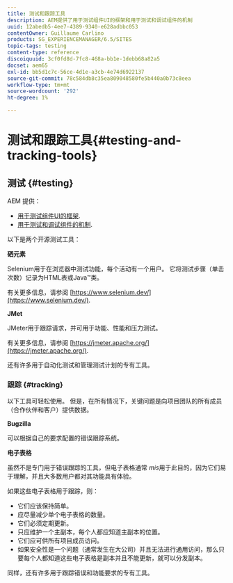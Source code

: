 ```yaml
---
title: 测试和跟踪工具
description: AEM提供了用于测试组件UI的框架和用于测试和调试组件的机制
uuid: 12abedb5-4ee7-4389-9340-e628adbbc053
contentOwner: Guillaume Carlino
products: SG_EXPERIENCEMANAGER/6.5/SITES
topic-tags: testing
content-type: reference
discoiquuid: 3cf0fd8d-7fc8-468a-bb1e-1debb68a82a5
docset: aem65
exl-id: bb5d1c7c-56ce-4d1e-a3cb-4e74d6922137
source-git-commit: 78c584db8c35ea809048580fe5b440a0b73c8eea
workflow-type: tm+mt
source-wordcount: '292'
ht-degree: 1%

---
```


# 测试和跟踪工具{#testing-and-tracking-tools}

## 测试 {#testing}

AEM 提供：

* [用于测试组件UI的框架](/help/sites-developing/hobbes.md).
* [用于测试和调试组件的机制](/help/sites-developing/developer-mode.md).

以下是两个开源测试工具：

**硒元素**

Selenium用于在浏览器中测试功能，每个活动有一个用户。 它将测试步骤（单击次数）记录为HTML表或Java™类。

有关更多信息，请参阅 [https://www.selenium.dev/](https://www.selenium.dev/).

**JMet**

JMeter用于跟踪请求，并可用于功能、性能和压力测试。

有关更多信息，请参阅 [https://jmeter.apache.org/](https://jmeter.apache.org/).

还有许多用于自动化测试和管理测试计划的专有工具。

### 跟踪 {#tracking}

以下工具可轻松使用。 但是，在所有情况下，关键问题是向项目团队的所有成员（合作伙伴和客户）提供数据。

**Bugzilla**

可以根据自己的要求配置的错误跟踪系统。

**电子表格**

虽然不是专门用于错误跟踪的工具，但电子表格通常 *mis*&#x200B;用于此目的，因为它们易于理解，并且大多数用户都对其功能具有体验。

如果这些电子表格用于跟踪，则：

* 它们应该保持简单。
* 应尽量减少单个电子表格的数量。
* 它们必须定期更新。
* 只应维护一个主副本，每个人都应知道主副本的位置。
* 它们应可供所有项目成员访问。
* 如果安全性是一个问题（通常发生在大公司）并且无法进行通用访问，那么只要每个人都知道这些电子表格是副本并且不能更新，就可以分发副本。

同样，还有许多用于跟踪错误和功能要求的专有工具。
